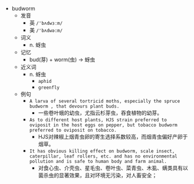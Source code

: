 - budworm
  - 发音
    - 英 `/'bʌdwɜːm/`
    - 美 `/'bʌdwə:m/`
  - 词义
    - n. 蚜虫
  - 记忆
    - bud(芽) + worm(虫) → 蚜虫
  - 近义词
    - n. 蚜虫
      - `aphid`
      - `greenfly`
  - 例句
    - `A larva of several tortricid moths, especially the spruce budworm , that devours plant buds.`
      - 一些卷叶蛾的幼虫，尤指云杉芽虫，吞食植物的幼芽。
    - `As to different host plants, HJS strain preferred to oviposit in the host eggs on pepper, but tobacco budworm preferred to oviposit on tobacco.`
      - HJS对辣椒上烟青虫卵的寄生选择系数较高，而烟青虫偏好产卵于烟草。
    - `It has obvious killing effect on budworm, scale insect, caterpillar, leaf rollers, etc. and has no environmental pollution and is safe to human body and farm animal.`
      - 对食心虫、介壳虫、星毛虫、卷叶虫、菜青虫、木虱、螨类具有以菌杀虫的显著效果，且对环境无污染，对人畜安全；

